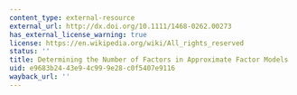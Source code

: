 ```yaml
---
content_type: external-resource
external_url: http://dx.doi.org/10.1111/1468-0262.00273
has_external_license_warning: true
license: https://en.wikipedia.org/wiki/All_rights_reserved
status: ''
title: Determining the Number of Factors in Approximate Factor Models
uid: e9683b24-43e9-4c99-9e28-c0f5407e9116
wayback_url: ''
---
```

